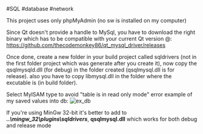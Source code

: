 #SQL #database #network

This project uses only phpMyAdmin (no sw is installed on my computer)

Since Qt doesn't provide a handle to MySql, you have to download the right binary which has to be compatible with your current Qt version @: https://github.com/thecodemonkey86/qt_mysql_driver/releases

Once done, create a new folder in your build project called sqldrivers (not in the first folder project which was generate after you create it), now copy the qsqlmysqld.dll (for debug) in the folder created (qsqlmysql.dll is for release). also you have to copy libmysql.dll in the folder where the excutable is (in build folder).

Select MyISAM type to avoid "table is in read only mode" error
example of my saved values into db:
![ex_db](https://user-images.githubusercontent.com/62848804/92991884-833dbd80-f4de-11ea-88d4-410031d3ad83.png)

If you're using MinGw 32-bit it's better to add to _**..\mingw_32\plugins\sqldrivers**_, **qsqlmysql.dll** which works for both debug and release mode
